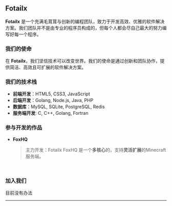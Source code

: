 ## **Fotailx**
**Fotailx** 是一个充满毛茸茸与创新的编程团队，致力于开发高效、优雅的软件解决方案。我们团队并不是由专业的程序员构成的，但每个人都会尽自己最大的努力编写好每一个程序。

### **我们的使命**
在 **Fotailx**，我们坚信技术可以改变世界。我们的使命是通过创新和团队协作，提供简洁、高效且可扩展的软件解决方案。

### **我们的技术栈**
- **前端开发**：HTML5, CSS3, JavaScript
- **后端开发**：Golang, Node.js, Java, PHP
- **数据库**：MySQL, SQLite, PostgreSQL, Redis
- **服务端开发**: C, C++, Golang, Fortran

### **参与开发的作品**
+ **FoxHQ**
  <br>
  > 主力开发：Fotailx
  > FoxHQ 是一个**多核心**的，支持**灵活扩展**的Minecraft服务端。
  <br>
<!--
+ **Hysper Goo!**
  > 由于团队内部规则。**Hysper Goo!**的功能与细节在目前不能公开<br>
  > **Hysper Goo!** 计划在2026年或2027年开始开发
  <br>
+ **狐在汉正街/Fox in HanZheng Street**
  > **狐在汉正街** 是一款RPG独立游戏，计划使用**虚幻引擎**进行开发。<br>
  > 剧情为狐狸两次在六角亭精神病院（武汉市精神卫生中心）住院两次的经历以及回家后残余精神疾病症状表现制作<br>
  > 计划在**2026**年中旬开始开发，目前项目正在规划中<br>
  > 项目制作出后，除模型文件外的所有代码将会在GitHub上开源
-->
### **加入我们**
<!--无论你是刚开始接触编程的新手，还是拥有多年经验的资深开发者，**Fotailx** 都欢迎你的加入。我们相信每个人都有机会在这里学习、成长，并共同创造精彩的未来。-->
目前没有办法

---

<!--## Fotailx 成员
+ <img>**前端工程师/后端工程师/C语言/C升/毛茸茸** 狐不像 Foxrpointer
+ **Java/毛茸茸** 海游君 Mr_Sea
+ **C语言/C++/毛茸茸** 熬银 All in
+ **Java/C++/毛茸茸** MC20018 20018
-->

